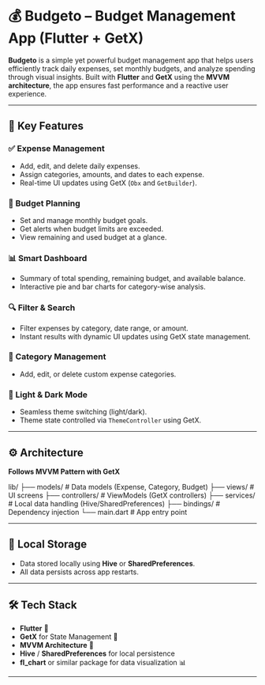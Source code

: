 # 💰 Budgeto – Budget Management App (Flutter + GetX)

**Budgeto** is a simple yet powerful budget management app that helps users efficiently track daily expenses, set monthly budgets, and analyze spending through visual insights. Built with **Flutter** and **GetX** using the **MVVM architecture**, the app ensures fast performance and a reactive user experience.

---

## 📱 Key Features

### ✅ Expense Management
- Add, edit, and delete daily expenses.
- Assign categories, amounts, and dates to each expense.
- Real-time UI updates using GetX (`Obx` and `GetBuilder`).

### 🏦 Budget Planning
- Set and manage monthly budget goals.
- Get alerts when budget limits are exceeded.
- View remaining and used budget at a glance.

### 📊 Smart Dashboard
- Summary of total spending, remaining budget, and available balance.
- Interactive pie and bar charts for category-wise analysis.

### 🔍 Filter & Search
- Filter expenses by category, date range, or amount.
- Instant results with dynamic UI updates using GetX state management.

### 📂 Category Management
- Add, edit, or delete custom expense categories.

### 🌙 Light & Dark Mode
- Seamless theme switching (light/dark).
- Theme state controlled via `ThemeController` using GetX.

---

## ⚙️ Architecture

**Follows MVVM Pattern with GetX**

lib/
├── models/ # Data models (Expense, Category, Budget)
├── views/ # UI screens
├── controllers/ # ViewModels (GetX controllers)
├── services/ # Local data handling (Hive/SharedPreferences)
├── bindings/ # Dependency injection
└── main.dart # App entry point

---

## 💾 Local Storage

- Data stored locally using **Hive** or **SharedPreferences**.
- All data persists across app restarts.

---

## 🛠️ Tech Stack

- **Flutter** 💙  
- **GetX** for State Management 🚀  
- **MVVM Architecture** 🧠  
- **Hive** / **SharedPreferences** for local persistence  
- **fl_chart** or similar package for data visualization 📊

---


